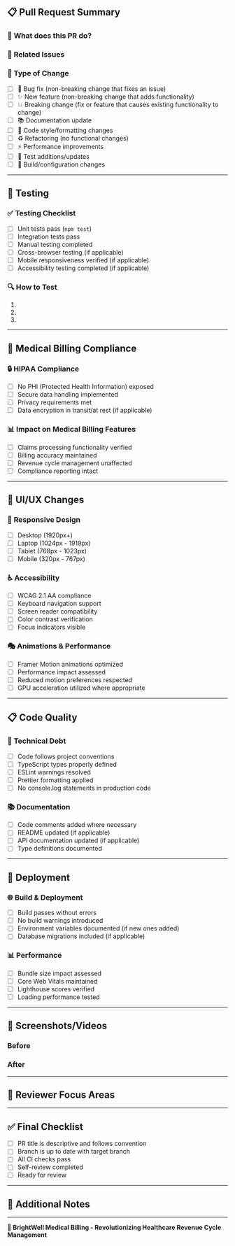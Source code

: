 ## 📋 Pull Request Summary

### 🎯 **What does this PR do?**

<!-- Provide a clear, concise description of the changes -->

### 🔗 **Related Issues**

<!-- Link any related issues: Fixes #123, Closes #456 -->

### 🚀 **Type of Change**

<!-- Mark with an `x` in `[]` -->

- [ ] 🐛 Bug fix (non-breaking change that fixes an issue)
- [ ] ✨ New feature (non-breaking change that adds functionality)
- [ ] 💥 Breaking change (fix or feature that causes existing functionality to change)
- [ ] 📚 Documentation update
- [ ] 🎨 Code style/formatting changes
- [ ] ♻️ Refactoring (no functional changes)
- [ ] ⚡ Performance improvements
- [ ] 🧪 Test additions/updates
- [ ] 🔧 Build/configuration changes

---

## 🧪 Testing

### ✅ **Testing Checklist**

- [ ] Unit tests pass (`npm test`)
- [ ] Integration tests pass
- [ ] Manual testing completed
- [ ] Cross-browser testing (if applicable)
- [ ] Mobile responsiveness verified (if applicable)
- [ ] Accessibility testing completed (if applicable)

### 🔍 **How to Test**

<!-- Provide steps for reviewers to test your changes -->

1.
2.
3.

---

## 🏥 **Medical Billing Compliance**

### 🔒 **HIPAA Compliance**

- [ ] No PHI (Protected Health Information) exposed
- [ ] Secure data handling implemented
- [ ] Privacy requirements met
- [ ] Data encryption in transit/at rest (if applicable)

### 📊 **Impact on Medical Billing Features**

- [ ] Claims processing functionality verified
- [ ] Billing accuracy maintained
- [ ] Revenue cycle management unaffected
- [ ] Compliance reporting intact

---

## 🎨 **UI/UX Changes**

### 📱 **Responsive Design**

- [ ] Desktop (1920px+)
- [ ] Laptop (1024px - 1919px)
- [ ] Tablet (768px - 1023px)
- [ ] Mobile (320px - 767px)

### ♿ **Accessibility**

- [ ] WCAG 2.1 AA compliance
- [ ] Keyboard navigation support
- [ ] Screen reader compatibility
- [ ] Color contrast verification
- [ ] Focus indicators visible

### 🎭 **Animations & Performance**

- [ ] Framer Motion animations optimized
- [ ] Performance impact assessed
- [ ] Reduced motion preferences respected
- [ ] GPU acceleration utilized where appropriate

---

## 📋 **Code Quality**

### 🔧 **Technical Debt**

- [ ] Code follows project conventions
- [ ] TypeScript types properly defined
- [ ] ESLint warnings resolved
- [ ] Prettier formatting applied
- [ ] No console.log statements in production code

### 📚 **Documentation**

- [ ] Code comments added where necessary
- [ ] README updated (if applicable)
- [ ] API documentation updated (if applicable)
- [ ] Type definitions documented

---

## 🚀 **Deployment**

### 🌐 **Build & Deployment**

- [ ] Build passes without errors
- [ ] No build warnings introduced
- [ ] Environment variables documented (if new ones added)
- [ ] Database migrations included (if applicable)

### 📊 **Performance**

- [ ] Bundle size impact assessed
- [ ] Core Web Vitals maintained
- [ ] Lighthouse scores verified
- [ ] Loading performance tested

---

## 📸 **Screenshots/Videos**

<!-- Add screenshots or videos demonstrating the changes -->

### Before

<!-- Screenshot/description of the current state -->

### After

<!-- Screenshot/description of the new state -->

---

## 🎯 **Reviewer Focus Areas**

<!-- Highlight specific areas you'd like reviewers to focus on -->

---

## ✅ **Final Checklist**

- [ ] PR title is descriptive and follows convention
- [ ] Branch is up to date with target branch
- [ ] All CI checks pass
- [ ] Self-review completed
- [ ] Ready for review

---

## 💬 **Additional Notes**

<!-- Any additional context, concerns, or discussion points -->

---

**🏥 BrightWell Medical Billing - Revolutionizing Healthcare Revenue Cycle Management**
